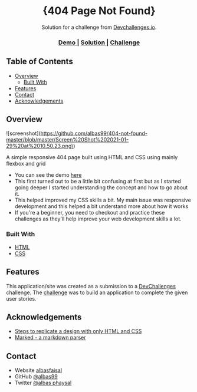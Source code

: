 <!-- Please update value in the {}  -->

<h1 align="center">{404 Page Not Found}</h1>

<div align="center">
   Solution for a challenge from  <a href="http://devchallenges.io" target="_blank">Devchallenges.io</a>.
</div>

<div align="center">
  <h3>
    <a href="https://keen-kirch-58a2e0.netlify.app/">
      Demo
    </a>
    <span> | </span>
    <a href="https://github.com/albas99/404-not-found-master">
      Solution
    </a>
    <span> | </span>
    <a href="https://devchallenges.io/challenges/wBunSb7FPrIepJZAg0sY">
      Challenge
    </a>
  </h3>
</div>

<!-- TABLE OF CONTENTS -->

## Table of Contents

- [Overview](#overview)
  - [Built With](#built-with)
- [Features](#features)
- [Contact](#contact)
- [Acknowledgements](#acknowledgements)

<!-- OVERVIEW -->

## Overview

![screenshot](https://github.com/albas99/404-not-found-master/blob/master/Screen%20Shot%202021-01-29%20at%2010.50.23.png\)

A simple responsive 404 page built using HTML and CSS using mainly flexbox and grid

- You can see the demo [here](https://keen-kirch-58a2e0.netlify.app/)
- This first turned out to be a little bit confusing at first but as I started going deeper I started understanding the concept and how to go about it.
- This helped improved my CSS skills a bit. My main issue was responsive development and this helped a bit understand more about how it works
- If you're a beginner, you need to checkout and practice these challenges as they'll help improve your web development skills a lot.

### Built With

<!-- This section should list any major frameworks that you built your project using. Here are a few examples.-->

- [HTML](https://developer.mozilla.org/en-US/docs/Web/HTML)
- [CSS](https://developer.mozilla.org/en-US/docs/Web/CSS)


## Features

<!-- List the features of your application or follow the template. Don't share the figma file here :) -->

This application/site was created as a submission to a [DevChallenges](https://devchallenges.io/challenges) challenge. The [challenge](https://devchallenges.io/challenges/wBunSb7FPrIepJZAg0sY) was to build an application to complete the given user stories.


## Acknowledgements

<!-- This section should list any articles or add-ons/plugins that helps you to complete the project. This is optional but it will help you in the future. For exmpale -->

- [Steps to replicate a design with only HTML and CSS](https://devchallenges-blogs.web.app/how-to-replicate-design/)
- [Marked - a markdown parser](https://github.com/chjj/marked)

## Contact

- Website [albasfaisal](https://links.albasfaisal.com/)
- GitHub [@albas99](https://github.com/albas99)
- Twitter [@albas phaysal](https://twitter.com/Albas_Phaysal)
